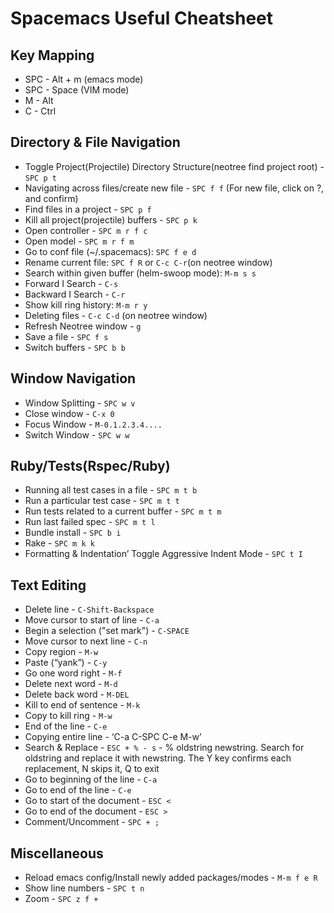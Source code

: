 # Spacemacs Useful Cheatsheet

## Key Mapping
* SPC - Alt + m (emacs mode)
* SPC - Space (VIM mode)
* M - Alt
* C - Ctrl

## Directory & File Navigation

* Toggle Project(Projectile) Directory Structure(neotree find project root) - `SPC p t`
* Navigating across files/create new file  - `SPC f f` (For new file, click on ?, and confirm)
* Find files in a project - `SPC p f`
* Kill all project(projectile) buffers - `SPC p k`
* Open controller - `SPC m r f c`
* Open model - `SPC m r f m`
* Go to conf file (~/.spacemacs): `SPC f e d`
* Rename current file: `SPC f R` or `C-c C-r`(on neotree window)
* Search within given buffer (helm-swoop mode): `M-m s s`
* Forward I Search - `C-s`
* Backward I Search - `C-r`
* Show kill ring history: `M-m r y`
* Deleting files - `C-c C-d` (on neotree window)
* Refresh Neotree window - `g`
* Save a file - `SPC f s`
* Switch buffers - `SPC b b`

## Window Navigation

* Window Splitting - `SPC w v`
* Close window - `C-x 0`
* Focus Window - `M-0.1.2.3.4....`
* Switch Window - `SPC w w`

## Ruby/Tests(Rspec/Ruby)

* Running all test cases in a file - `SPC m t b`
* Run a particular test case - `SPC m t t`
* Run tests related to a current buffer - `SPC m t m`
* Run last failed spec - `SPC m t l`
* Bundle install - `SPC b i`
* Rake - `SPC m k k`
* Formatting & Indentation’ Toggle Aggressive Indent Mode - `SPC t I`

## Text Editing

* Delete line - `C-Shift-Backspace`
* Move cursor to start of line - `C-a`
* Begin a selection ("set mark") - `C-SPACE`
* Move cursor to next line - `C-n`
* Copy region - `M-w`
* Paste (“yank”) - `C-y`
* Go one word right - `M-f`
* Delete next word - `M-d`
* Delete back word - `M-DEL`
* Kill to end of sentence - `M-k`
* Copy to kill ring - `M-w`
* End of the line - `C-e`
* Copying entire line - ‘C-a C-SPC C-e M-w’
* Search & Replace - `ESC + % - s` - % oldstring  newstring. Search for oldstring and replace it with newstring. The Y key confirms each replacement, N skips it, Q to exit
* Go to beginning of the line - `C-a`
* Go to end of the line - `C-e`
* Go to start of the document - `ESC <`
* Go to end of the document - `ESC >`
* Comment/Uncomment - `SPC + ;`

## Miscellaneous 
* Reload emacs config/Install newly added packages/modes - `M-m f e R`
* Show line numbers - `SPC t n`
* Zoom - `SPC z f +`









